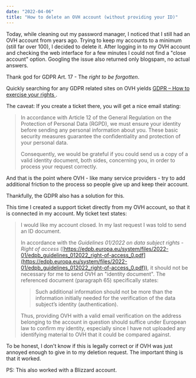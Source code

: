 ```yaml
---
date: "2022-04-06"
title: "How to delete an OVH account (without providing your ID)"
---
```


Today, while cleaning out my password manager, I noticed that I still had an OVH account from years ago. Trying to keep my accounts to a minimum (still far over 100), I decided to delete it. After logging in to my OVH account and checking the web interface for a few minutes I could not find a "close account" option. Googling the issue also returned only blogspam, no actual answers.

Thank god for GDPR Art. 17 - The *right to be forgotten*.

Quickly searching for any GDPR related sites on OVH yields [GDPR – How to exercise your rights
](https://www.ovh.com/world/personal-data-protection/exercising-your-rights/).

The caveat: If you create a ticket there, you will get a nice email stating:

> In accordance with Article 12 of the General Regulation on the Protection of Personal Data (RGPD), we must ensure your identity before sending any personal information about you. These basic security measures guarantee the confidentiality and protection of your personal data.
>
> Consequently, we would be grateful if you could send us a copy of a valid identity document, both sides, concerning you, in order to process your request correctly.

And that is the point where OVH - like many service providers - try to add additional friction to the process so people give up and keep their account.

Thankfully, the GDPR also has a solution for this.

This time I created a support ticket directly from my OVH account, so that it is connected in my account. My ticket text states:

> I would like my account closed. In my last request I was told to send an ID document.
>
> In accordance with the *Guidelines 01/2022 on data subject rights - Right of access* ([https://edpb.europa.eu/system/files/2022-01/edpb_guidelines_012022_right-of-access_0.pdf](https://edpb.europa.eu/system/files/2022-01/edpb_guidelines_012022_right-of-access_0.pdf)), it should not be necessary for me to send OVH an "identity document". The referenced document (paragraph 65) specifically states:
>
>  > Such additional information should not be more than the information initially needed for the verification of the data subject’s identity (authentication).
>
> Thus, providing OVH with a valid email verification on the address belonging to the account in question should suffice under European law to confirm my identity, especially since I have not uploaded any identifying material to OVH that it could be compared against.

To be honest, I don't know if this is legally correct or if OVH was just annoyed enough to give in to my deletion request. The important thing is that it worked.

PS: This also worked with a Blizzard account.
